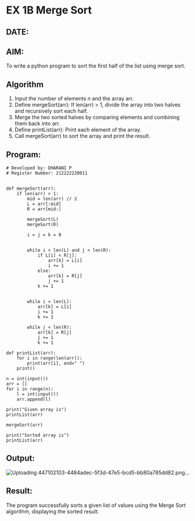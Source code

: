 # EX 1B Merge Sort
## DATE:
## AIM:
To write a python program to sort the first half of the list using merge sort.

## Algorithm
1. Input the number of elements n and the array arr.
2. Define mergeSort(arr): If len(arr) > 1, divide the array into two halves and recursively sort        each half.
3. Merge the two sorted halves by comparing elements and combining them back into arr.
4. Define printList(arr): Print each element of the array.
5. Call mergeSort(arr) to sort the array and print the result.


## Program:
```
# Developed by: DHARANI P
# Register Number: 212222220011


def mergeSort(arr):
    if len(arr) > 1:
        mid = len(arr) // 2 
        L = arr[:mid]
        R = arr[mid:]
        
        mergeSort(L)
        mergeSort(R) 
        
        i = j = k = 0
        
   
        while i < len(L) and j < len(R):
            if L[i] < R[j]:
                arr[k] = L[i]
                i += 1
            else:
                arr[k] = R[j]
                j += 1
            k += 1
        

        while i < len(L):
            arr[k] = L[i]
            i += 1
            k += 1
        
        while j < len(R):
            arr[k] = R[j]
            j += 1
            k += 1

def printList(arr):
    for i in range(len(arr)):
        print(arr[i], end=" ")
    print()

n = int(input())
arr = []
for i in range(n):
    l = int(input())
    arr.append(l)

print("Given array is")
printList(arr)

mergeSort(arr)

print("Sorted array is")
printList(arr)
```

## Output:
![Uploading 447102103-4484adec-5f3d-47e5-bcd5-bb80a785dd82.png…]()


## Result:
The program successfully sorts a given list of values using the Merge Sort algorithm, displaying the sorted result.
